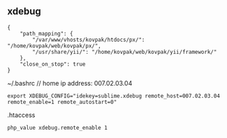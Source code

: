 xdebug
-

	{
	    "path_mapping": {
	        "/var/www/vhosts/kovpak/htdocs/px/": "/home/kovpak/web/kovpak/px/",
	        "/usr/share/yii/": "/home/kovpak/web/kovpak/yii/framework/"
	    },
	    "close_on_stop": true
	}	

~/.bashrc
// home ip address: 007.02.03.04

	export XDEBUG_CONFIG="idekey=sublime.xdebug remote_host=007.02.03.04 remote_enable=1 remote_autostart=0"


.htaccess

	php_value xdebug.remote_enable 1
